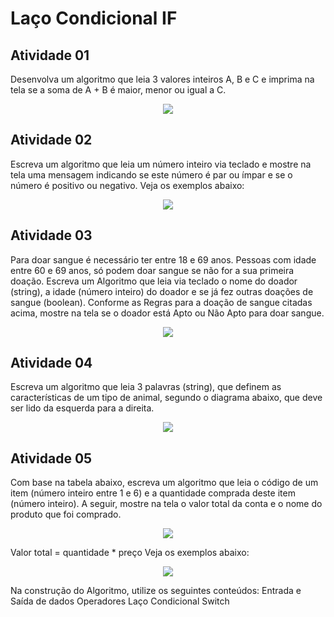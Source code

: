 # Laço Condicional IF

## Atividade 01
Desenvolva um algoritmo que leia 3 valores inteiros A, B e C e imprima na tela se a soma de A + B é maior, menor ou igual a C.

<div align="center">
  <img src="https://github.com/user-attachments/assets/9faa77f9-9bd3-4474-b01c-8ab36865098b" />
</div>

## Atividade 02
Escreva um algoritmo que leia um número inteiro via teclado e mostre na tela uma mensagem indicando se este número é par ou ímpar e se o número é positivo ou negativo. Veja os exemplos abaixo:

<div align="center">
  <img src="https://github.com/user-attachments/assets/09e319bd-844b-40a1-8a59-cb0fca3be318" />
</div>

## Atividade 03
Para doar sangue é necessário ter entre 18 e 69 anos. Pessoas com idade entre 60 e 69 anos, só podem doar sangue se não for a sua primeira doação. Escreva um Algoritmo que leia via teclado o nome do doador (string), a idade (número inteiro) do doador e se já fez outras doações de sangue (boolean). Conforme as Regras para a doação de sangue citadas acima, mostre na tela se o doador está Apto ou Não Apto para doar sangue.

<div align="center">
  <img src="https://github.com/user-attachments/assets/60434062-f11c-49be-b01a-9c94aa3bfb17" />
</div>

## Atividade 04
Escreva um algoritmo que leia 3 palavras (string), que definem as características de um tipo de animal, segundo o diagrama abaixo, que deve ser lido da esquerda para a direita.

<div align="center">
  <img src="https://github.com/user-attachments/assets/1018c254-985c-4540-beb0-a9474491e497" />
</div>

## Atividade 05
Com base na tabela abaixo, escreva um algoritmo que leia o código de um item (número inteiro entre 1 e 6) e a quantidade comprada deste item (número inteiro). A seguir, mostre na tela o valor total da conta e o nome do produto que foi comprado.

<div align="center">
  <img src="https://github.com/user-attachments/assets/f83e31fc-c2e8-43de-8c17-f12be24dc151" />
</div>

Valor total = quantidade * preço
Veja os exemplos abaixo:
<div align="center">
  <img src="https://github.com/user-attachments/assets/7931c519-b68a-4247-a66a-a00b87ff2512" />
</div>

Na construção do Algoritmo, utilize os seguintes conteúdos:
Entrada e Saída de dados
Operadores
Laço Condicional Switch


